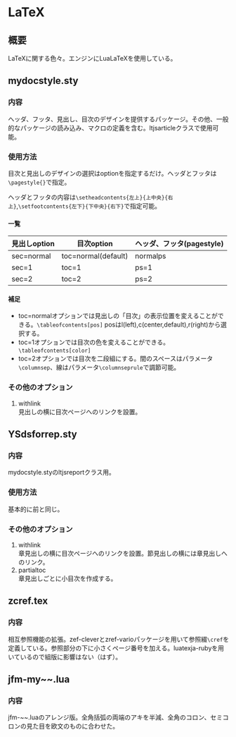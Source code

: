 # LaTeX
## 概要
LaTeXに関する色々。エンジンにLuaLaTeXを使用している。

## mydocstyle.sty
### 内容
ヘッダ、フッタ、見出し、目次のデザインを提供するパッケージ。その他、一般的なパッケージの読み込み、マクロの定義を含む。ltjsarticleクラスで使用可能。
### 使用方法
目次と見出しのデザインの選択はoptionを指定するだけ。ヘッダとフッタは`\pagestyle{}`で指定。

ヘッダとフッタの内容は`\setheadcontents{左上}{上中央}{右上}`,`\setfootcontents{左下}{下中央}{右下}`で指定可能。
#### 一覧
|見出しoption|目次option|ヘッダ、フッタ(pagestyle)|
|---|---|---|
|sec=normal|toc=normal(default)|normalps|
|sec=1|toc=1|ps=1|
|sec=2|toc=2|ps=2|
#### 補足
- toc=normalオプションでは見出しの「目次」の表示位置を変えることができる。`\tableofcontents[pos]`
posはl(left),c(center,default),r(right)から選択する。
- toc=1オプションでは目次の色を変えることができる。`\tableofcontents[color]`
- toc=2オプションでは目次を二段組にする。間のスペースはパラメータ`\columnsep`、線はパラメータ`\columnseprule`で調節可能。
### その他のオプション
1. withlink  
見出しの横に目次ページへのリンクを設置。

## YSdsforrep.sty
### 内容
mydocstyle.styのltjsreportクラス用。
### 使用方法
基本的に前と同じ。
### その他のオプション
1. withlink  
章見出しの横に目次ページへのリンクを設置。節見出しの横には章見出しへのリンク。
2. partialtoc  
章見出しごとに小目次を作成する。

## zcref.tex
### 内容
相互参照機能の拡張。zef-cleverとzref-varioパッケージを用いて参照綴`\cref`を定義している。参照部分の下に小さくページ番号を加える。luatexja-rubyを用いているので組版に影響はない（はず）。

## jfm-my~~.lua
### 内容
jfm-~~.luaのアレンジ版。全角括弧の両端のアキを半減、全角のコロン、セミコロンの見た目を欧文のものに合わせた。
